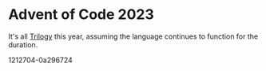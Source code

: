 # Advent of Code 2023

It's all [Trilogy](https://github.com/foxfriends/trilogy) this year, assuming
the language continues to function for the duration.

1212704-0a296724
